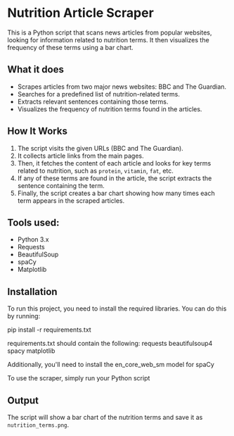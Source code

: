 # Nutrition Article Scraper

This is a Python script that scans news articles from popular websites, looking for information related to nutrition terms. It then visualizes the frequency of these terms using a bar chart.

## What it does
- Scrapes articles from two major news websites: BBC and The Guardian.
- Searches for a predefined list of nutrition-related terms.
- Extracts relevant sentences containing those terms.
- Visualizes the frequency of nutrition terms found in the articles.

## How It Works
1. The script visits the given URLs (BBC and The Guardian).
2. It collects article links from the main pages.
3. Then, it fetches the content of each article and looks for key terms related to nutrition, such as `protein`, `vitamin`, `fat`, etc.
4. If any of these terms are found in the article, the script extracts the sentence containing the term.
5. Finally, the script creates a bar chart showing how many times each term appears in the scraped articles.

## Tools used:
- Python 3.x
- Requests
- BeautifulSoup
- spaCy
- Matplotlib

## Installation
To run this project, you need to install the required libraries. You can do this by running:

pip install -r requirements.txt

requirements.txt should contain the following:
requests
beautifulsoup4
spacy
matplotlib

Additionally, you'll need to install the en_core_web_sm model for spaCy 

To use the scraper, simply run your Python script

## Output

The script will show a bar chart of the nutrition terms and save it as `nutrition_terms.png`.


